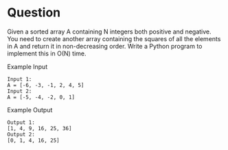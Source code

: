 # Question

Given a sorted array A containing N integers both positive and negative.
You need to create another array containing the squares of all the elements in A and return it in non-decreasing order.
Write a Python program to implement this in O(N) time.

Example Input

```text
Input 1:
A = [-6, -3, -1, 2, 4, 5]
Input 2:
A = [-5, -4, -2, 0, 1]
```

Example Output

```text
Output 1:
[1, 4, 9, 16, 25, 36]
Output 2:
[0, 1, 4, 16, 25]
```
